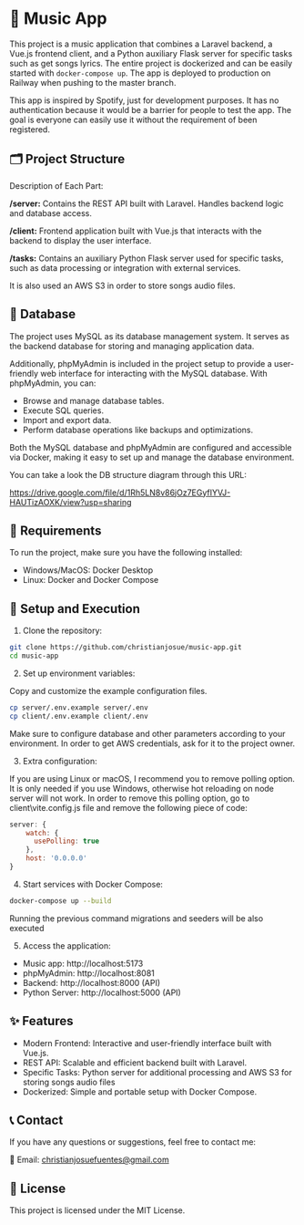 # 🎵 Music App

This project is a music application that combines a Laravel backend, a Vue.js frontend client, and a Python auxiliary Flask server for specific tasks such as get songs lyrics. The entire project is dockerized and can be easily started with `docker-compose up`. The app is deployed to production on Railway when pushing to the master branch.

This app is inspired by Spotify, just for development purposes. It has no authentication because it would be a barrier for people to test the app. The goal is
everyone can easily use it without the requirement of been registered.

## 🗂️ Project Structure

Description of Each Part:

**/server:**
Contains the REST API built with Laravel. Handles backend logic and database access.

**/client:**
Frontend application built with Vue.js that interacts with the backend to display the user interface.

**/tasks:**
Contains an auxiliary Python Flask server used for specific tasks, such as data processing or integration with external services.

It is also used an AWS S3 in order to store songs audio files.

## 🔐 Database 
The project uses MySQL as its database management system. It serves as the backend database for storing and managing application data.

Additionally, phpMyAdmin is included in the project setup to provide a user-friendly web interface for interacting with the MySQL database. With phpMyAdmin, you can:

- Browse and manage database tables.
- Execute SQL queries.
- Import and export data.
- Perform database operations like backups and optimizations.

Both the MySQL database and phpMyAdmin are configured and accessible via Docker, making it easy to set up and manage the database environment.

You can take a look the DB structure diagram through this URL:

https://drive.google.com/file/d/1Rh5LN8v86jOz7EGyfIYVJ-HAUTizAOXK/view?usp=sharing

## 🚀 Requirements
To run the project, make sure you have the following installed:

- Windows/MacOS: Docker Desktop
- Linux: Docker and Docker Compose

## 🔧 Setup and Execution
1. Clone the repository:

```bash
git clone https://github.com/christianjosue/music-app.git
cd music-app
```

2. Set up environment variables:

Copy and customize the example configuration files.
```bash
cp server/.env.example server/.env
cp client/.env.example client/.env
```
Make sure to configure database and other parameters according to your environment.
In order to get AWS credentials, ask for it to the project owner.

3. Extra configuration:

If you are using Linux or macOS, I recommend you to remove polling option. It is only needed if you use Windows, otherwise hot reloading on node server will not work.
In order to remove this polling option, go to client\vite.config.js file and remove the following piece of code:

```js
server: {
    watch: {
      usePolling: true
    },
    host: '0.0.0.0'
}
```

4. Start services with Docker Compose:

```bash
docker-compose up --build
```

Running the previous command migrations and seeders will be also executed

5. Access the application:

- Music app: http://localhost:5173
- phpMyAdmin: http://localhost:8081
- Backend: http://localhost:8000 (API)
- Python Server: http://localhost:5000 (API)

## ✨ Features
- Modern Frontend: Interactive and user-friendly interface built with Vue.js.
- REST API: Scalable and efficient backend built with Laravel.
- Specific Tasks: Python server for additional processing and AWS S3 for storing songs audio files
- Dockerized: Simple and portable setup with Docker Compose.

## 📞 Contact
If you have any questions or suggestions, feel free to contact me:

📩 Email: christianjosuefuentes@gmail.com

## 📝 License
This project is licensed under the MIT License.

